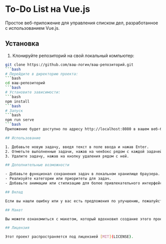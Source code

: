 # To-Do List на Vue.js

Простое веб-приложение для управления списком дел, разработанное с использованием Vue.js.

## Установка

1. Клонируйте репозиторий на свой локальный компьютер:

```bash
git clone https://github.com/ваш-логин/ваш-репозиторий.git
```bash
# Перейдите в директорию проекта:
```bash
cd ваш-репозиторий
```bash
# Установите зависимости:
```bash
npm install
```bash
# Запуск
```bash
npm run serve
```bash
Приложение будет доступно по адресу http://localhost:8080 в вашем веб-браузере.

## Использование

1. Добавьте новую задачу, введя текст в поле ввода и нажав Enter.
2. Отметьте выполненные задачи, нажав на чекбокс рядом с каждой задачей.
3. Удалите задачу, нажав на кнопку удаления рядом с ней.

## Дополнительные возможности

- Добавьте функционал сохранения задач в локальном хранилище браузера.
- Реализуйте категории или приоритеты для задач.
- Добавьте анимации или стилизацию для более привлекательного интерфейса.

## Вклад

Если вы нашли ошибку или у вас есть предложения по улучшению, пожалуйста, создайте issue или отправьте pull request.

## Макет

Вы можете ознакомиться с макетом, который вдохновил создание этого проекта, [здесь](https://www.figma.com/community/file/1110780207444745729/uno-to-do-app?searchSessionId=ltkzilyb-3wbhwlxc9l2).

## Лицензия

Этот проект распространяется под лицензией [MIT](LICENSE).

